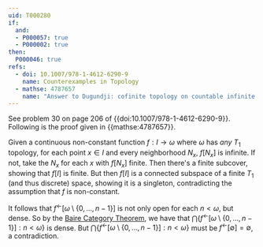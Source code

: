 ```yaml
---
uid: T000280
if:
  and:
  - P000057: true
  - P000002: true
then:
  P000046: true
refs:
  - doi: 10.1007/978-1-4612-6290-9
    name: Counterexamples in Topology
  - mathse: 4787657
    name: "Answer to Dugundji: cofinite topology on countable infinite set is totally path-disconnected"
---
```


See problem 30 on page 206 of {{doi:10.1007/978-1-4612-6290-9}}. Following is the proof given in {{mathse:4787657}}.

Given a continuous non-constant function $f:I\to \omega$ where $\omega$ has *any* $T_1$ topology, for each point $x\in I$ and every neighborhood $N_x$, $f[N_x]$ is infinite. If not, take the $N_x$ for each $x$ with $f[N_x]$ finite. Then there's a finite subcover, showing that $f[I]$ is finite. But then $f[I]$ is a connected subspace of a finite $T_1$ (and thus discrete) space, showing it is a singleton, contradicting the assumption that $f$ is non-constant.

It follows that $f^\leftarrow[\omega\setminus\{0,\dots,n-1\}]$ is not only open for each $n<\omega$, but dense. So by the [Baire Category Theorem](https://en.wikipedia.org/wiki/Baire_category_theorem), we have that $\bigcap\{f^\leftarrow[\omega\setminus\{0,\dots,n-1\}]:n<\omega\}$ is dense. But $\bigcap\{f^\leftarrow[\omega\setminus\{0,\dots,n-1\}]:n<\omega\}$ must be $f^\leftarrow[\emptyset]=\emptyset$, a contradiction.
